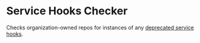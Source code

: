 # Service Hooks Checker

Checks organization-owned repos for instances of any [deprecated service hooks](https://developer.github.com/changes/2018-04-25-github-services-deprecation/).
